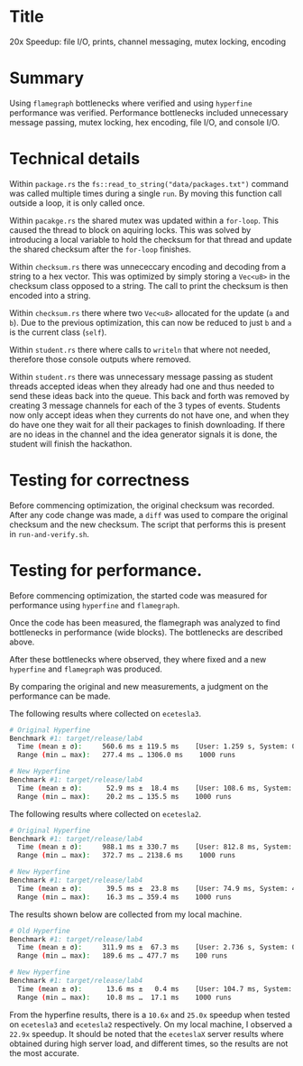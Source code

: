 # Title

20x Speedup: file I/O, prints, channel messaging, mutex locking, encoding

# Summary

Using `flamegraph` bottlenecks where verified and using `hyperfine` performance was verified.
Performance bottlenecks included unnecessary message passing, mutex locking, hex encoding, file I/O, and console I/O.

# Technical details

Within `package.rs` the `fs::read_to_string("data/packages.txt")` command was called multiple times during a single `run`.
By moving this function call outside a loop, it is only called once.

Within `pacakge.rs` the shared mutex was updated within a `for-loop`.
This caused the thread to block on aquiring locks.
This was solved by introducing a local variable to hold the checksum for that thread and update the shared checksum after the `for-loop` finishes.

Within `checksum.rs` there was unnececcary encoding and decoding from a string to a hex vector.
This was optimized by simply storing a `Vec<u8>` in the checksum class opposed to a string. The call to print the checksum is then encoded into a string.

Within `checksum.rs` there where two `Vec<u8>` allocated for the update (`a` and `b`).
Due to the previous optimization, this can now be reduced to just `b` and `a` is the current class (`self`).

Within `student.rs` there where calls to `writeln` that where not needed, therefore those console outputs where removed.

Within `student.rs` there was unnecessary message passing as student threads accepted ideas when they already had one and thus needed to send these ideas back into the queue.
This back and forth was removed by creating 3 message channels for each of the 3 types of events.
Students now only accept ideas when they currents do not have one, and when they do have one they wait for all their packages to finish downloading.
If there are no ideas in the channel and the idea generator signals it is done, the student will finish the hackathon.

# Testing for correctness

Before commencing optimization, the original checksum was recorded.
After any code change was made, a `diff` was used to compare the original checksum and the new checksum.
The script that performs this is present in `run-and-verify.sh`.

# Testing for performance.

Before commencing optimization, the started code was measured for performance using `hyperfine` and `flamegraph`.

Once the code has been measured, the flamegraph was analyzed to find bottlenecks in performance (wide blocks).
The bottlenecks are described above.

After these bottlenecks where observed, they where fixed and a new `hyperfine` and `flamegraph` was produced.

By comparing the original and new measurements, a judgment on the performance can be made.

The following results where collected on `ecetesla3`.

```bash
# Original Hyperfine
Benchmark #1: target/release/lab4
  Time (mean ± σ):     560.6 ms ± 119.5 ms    [User: 1.259 s, System: 0.091 s]
  Range (min … max):   277.4 ms … 1306.0 ms    1000 runs

# New Hyperfine
Benchmark #1: target/release/lab4
  Time (mean ± σ):      52.9 ms ±  18.4 ms    [User: 108.6 ms, System: 2.6 ms]
  Range (min … max):    20.2 ms … 135.5 ms    1000 runs
```

The following results where collected on `ecetesla2`.

```bash
# Original Hyperfine
Benchmark #1: target/release/lab4
  Time (mean ± σ):     988.1 ms ± 330.7 ms    [User: 812.8 ms, System: 85.9 ms]
  Range (min … max):   372.7 ms … 2138.6 ms    1000 runs

# New Hyperfine
Benchmark #1: target/release/lab4
  Time (mean ± σ):      39.5 ms ±  23.8 ms    [User: 74.9 ms, System: 4.1 ms]
  Range (min … max):    16.3 ms … 359.4 ms    1000 runs
```

The results shown below are collected from my local machine.

```bash
# Old Hyperfine
Benchmark #1: target/release/lab4
  Time (mean ± σ):     311.9 ms ±  67.3 ms    [User: 2.736 s, System: 0.067 s]
  Range (min … max):   189.6 ms … 477.7 ms    100 runs

# New Hyperfine
Benchmark #1: target/release/lab4
  Time (mean ± σ):      13.6 ms ±   0.4 ms    [User: 104.7 ms, System: 2.9 ms]
  Range (min … max):    10.8 ms …  17.1 ms    1000 runs
```

From the hyperfine results, there is a `10.6x` and `25.0x` speedup when tested on `ecetesla3` and `ecetesla2` respectively.
On my local machine, I observed a `22.9x` speedup.
It should be noted that the `eceteslaX` server results where obtained during high server load, and different times, so the results are not the most accurate.
